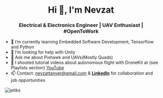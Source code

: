 
<h1 align="center">Hi 👋, I'm Nevzat</h1>
<h3 align="center">Electrical & Electronics Engineer | UAV Enthusiast | #OpenToWork </h3>


- 🌱 I’m currently learning Embedded Software Development, Tensorflow and Python
- 🤔 I’m looking for help with Unity
- 💬 Ask me about Pixhawk and UAVs(Mostly Quads)
- 🎥 I shooted tutorial videos about autonomous flight with DroneKit at (see Playlists section) [YouTube](https://www.youtube.com/playlist?list=PLTFVNghKfmCygmldRwFWK4wAbyi3QWG0s)
- 📫 Contact: nevzattanver@gmail.com & **[LinkedIn](https://www.linkedin.com/in/nevzattanver/)** for collaboration and job opportunities


<p>&nbsp;<img align="center" src="https://github-readme-stats.vercel.app/api?username=jetiks&show_icons=true" alt="jetiks" /></p>


<!--
**jetiks/jetiks** is a ✨ _special_ ✨ repository because its `README.md` (this file) appears on your GitHub profile.

Here are some ideas to get you started:

- 🔭 I’m currently working on ...

- 👯 I’m looking to collaborate on ...



- 😄 Pronouns: ...
- ⚡ Fun fact: ...
-->
